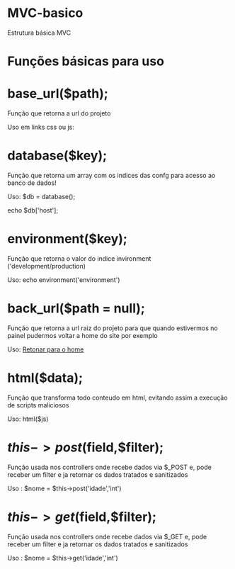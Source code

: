 # MVC-basico
Estrutura básica MVC

# Funções básicas para uso

# base_url($path);
<p>Função que retorna a url do projeto</p>
<p>Uso em links css ou js: <link href="<?php echo base_url('/assets/css/bootstrap.min.css'); ?>" rel="stylesheet"></p>

# database($key);
<p>Função que retorna um array com os indices das confg para acesso ao banco de dados!</p>
<p>Uso: $db = database();</p>
<p>echo $db['host'];</p>

# environment($key);
<p>Função que retorna o valor do indice invironment ('development/production)</p>
<p>Uso: echo environment('environment')</p>

# back_url($path = null);
<p>Função que retorna a url raiz do projeto para que quando estivermos no painel pudermos voltar a home do site por exemplo</p>
<p>Uso: <a class="navbar-brand" href="<?php echo back_url('home'); ?>">Retonar para o home</a></p>

# html($data);
<p>Função que transforma todo conteudo em html, evitando assim a execução de scripts maliciosos</p>
<p>Uso: html($js)</p>

# $this->post($field,$filter);
<p>Função usada nos controllers onde recebe dados via $_POST e, pode receber um filter e ja retornar os dados tratados e sanitizados</p>
<p>Uso : $nome = $this->post('idade','int')</p>

# $this->get($field,$filter);
<p>Função usada nos controllers onde recebe dados via $_GET e, pode receber um filter e ja retornar os dados tratados e sanitizados</p>
<p>Uso : $nome = $this->get('idade','int')</p>
